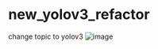 # new_yolov3_refactor
change topic to yolov3 
![image](https://user-images.githubusercontent.com/69788052/209679277-e1e2f5a7-86d1-4507-805c-42d568746132.png)
